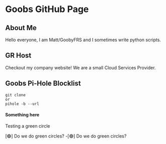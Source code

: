 # Goobs GitHub Page

## About Me
Hello everyone, I am Matt/GoobyFRS and I sometimes write python scripts.

## GR Host
Checkout my company website! We are a small Cloud Services Provider.

## Goobs Pi-Hole Blocklist
```
git clone
or
pihole -b --url
```
#### Something here
Testing a green circle    

[:green_circle:] Do we do green circles?
-[:green_circle:] Do we do green circles?